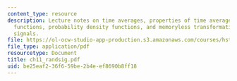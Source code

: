 ```yaml
---
content_type: resource
description: Lecture notes on time averages, properties of time averages, crosscorrelation
  functions, probability density functions, and memoryless transformations of random
  signals.
file: https://ol-ocw-studio-app-production.s3.amazonaws.com/courses/hst-582j-biomedical-signal-and-image-processing-spring-2007/be25eaf236f659be2b4eef8690b8ff18_ch11_randsig.pdf
file_type: application/pdf
resourcetype: Document
title: ch11_randsig.pdf
uid: be25eaf2-36f6-59be-2b4e-ef8690b8ff18
---
```

